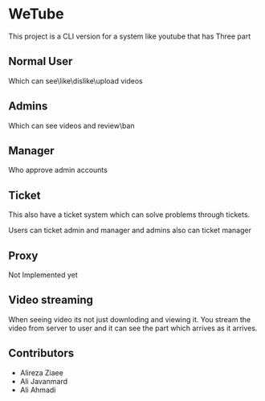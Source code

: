 # WeTube
This project is a CLI version for a system like youtube that has Three part

## Normal User
Which can see\like\dislike\upload videos

## Admins
Which can see videos and review\ban

## Manager
Who approve admin accounts

## Ticket
This also have a ticket system which can solve problems through tickets.

Users can ticket admin and manager and admins also can ticket manager


## Proxy
Not Implemented yet

## Video streaming
When seeing video its not just downloding and viewing it. You stream the video from server to user and it can see the part which arrives as it arrives.  

## Contributors
- Alireza Ziaee
- Ali Javanmard
- Ali Ahmadi